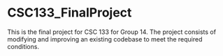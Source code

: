# CSC133_FinalProject
This is the final project for CSC 133 for Group 14. The project consists of modifying and improving an existing codebase to meet the required conditions.
